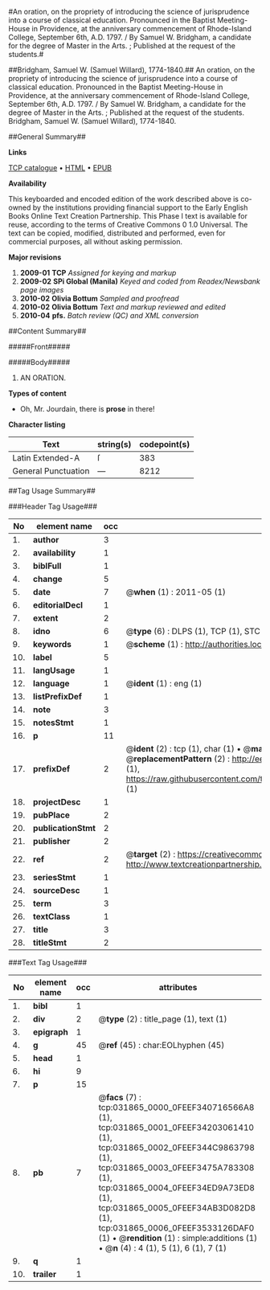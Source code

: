 #An oration, on the propriety of introducing the science of jurisprudence into a course of classical education. Pronounced in the Baptist Meeting-House in Providence, at the anniversary commencement of Rhode-Island College, September 6th, A.D. 1797. / By Samuel W. Bridgham, a candidate for the degree of Master in the Arts. ; Published at the request of the students.#

##Bridgham, Samuel W. (Samuel Willard), 1774-1840.##
An oration, on the propriety of introducing the science of jurisprudence into a course of classical education. Pronounced in the Baptist Meeting-House in Providence, at the anniversary commencement of Rhode-Island College, September 6th, A.D. 1797. / By Samuel W. Bridgham, a candidate for the degree of Master in the Arts. ; Published at the request of the students.
Bridgham, Samuel W. (Samuel Willard), 1774-1840.

##General Summary##

**Links**

[TCP catalogue](http://www.ota.ox.ac.uk/tcp/)  • 
[HTML](http://tei.it.ox.ac.uk/tcp/Texts-HTML/free/N24/N24094.html)  • 
[EPUB](http://tei.it.ox.ac.uk/tcp/Texts-EPUB/free/N24/N24094.epub)

**Availability**

This keyboarded and encoded edition of the
	       work described above is co-owned by the institutions
	       providing financial support to the Early English Books
	       Online Text Creation Partnership. This Phase I text is
	       available for reuse, according to the terms of Creative
	       Commons 0 1.0 Universal. The text can be copied,
	       modified, distributed and performed, even for
	       commercial purposes, all without asking permission.

**Major revisions**

1. __2009-01__ __TCP__ *Assigned for keying and markup*
1. __2009-02__ __SPi Global (Manila)__ *Keyed and coded from Readex/Newsbank page images*
1. __2010-02__ __Olivia Bottum__ *Sampled and proofread*
1. __2010-02__ __Olivia Bottum__ *Text and markup reviewed and edited*
1. __2010-04__ __pfs.__ *Batch review (QC) and XML conversion*

##Content Summary##

#####Front#####

#####Body#####

1. AN ORATION.

**Types of content**

  * Oh, Mr. Jourdain, there is **prose** in there!

**Character listing**


|Text|string(s)|codepoint(s)|
|---|---|---|
|Latin Extended-A|ſ|383|
|General Punctuation|—|8212|

##Tag Usage Summary##

###Header Tag Usage###

|No|element name|occ|attributes|
|---|---|---|---|
|1.|__author__|3||
|2.|__availability__|1||
|3.|__biblFull__|1||
|4.|__change__|5||
|5.|__date__|7| @__when__ (1) : 2011-05 (1)|
|6.|__editorialDecl__|1||
|7.|__extent__|2||
|8.|__idno__|6| @__type__ (6) : DLPS (1), TCP (1), STC (1), NOTIS (1), IMAGE-SET (1), EVANS-CITATION (1)|
|9.|__keywords__|1| @__scheme__ (1) : http://authorities.loc.gov/ (1)|
|10.|__label__|5||
|11.|__langUsage__|1||
|12.|__language__|1| @__ident__ (1) : eng (1)|
|13.|__listPrefixDef__|1||
|14.|__note__|3||
|15.|__notesStmt__|1||
|16.|__p__|11||
|17.|__prefixDef__|2| @__ident__ (2) : tcp (1), char (1)  •  @__matchPattern__ (2) : ([0-9\-]+):([0-9IVX]+) (1), (.+) (1)  •  @__replacementPattern__ (2) : http://eebo.chadwyck.com/downloadtiff?vid=$1&page=$2 (1), https://raw.githubusercontent.com/textcreationpartnership/Texts/master/tcpchars.xml#$1 (1)|
|18.|__projectDesc__|1||
|19.|__pubPlace__|2||
|20.|__publicationStmt__|2||
|21.|__publisher__|2||
|22.|__ref__|2| @__target__ (2) : https://creativecommons.org/publicdomain/zero/1.0/ (1), http://www.textcreationpartnership.org/docs/. (1)|
|23.|__seriesStmt__|1||
|24.|__sourceDesc__|1||
|25.|__term__|3||
|26.|__textClass__|1||
|27.|__title__|3||
|28.|__titleStmt__|2||


###Text Tag Usage###

|No|element name|occ|attributes|
|---|---|---|---|
|1.|__bibl__|1||
|2.|__div__|2| @__type__ (2) : title_page (1), text (1)|
|3.|__epigraph__|1||
|4.|__g__|45| @__ref__ (45) : char:EOLhyphen (45)|
|5.|__head__|1||
|6.|__hi__|9||
|7.|__p__|15||
|8.|__pb__|7| @__facs__ (7) : tcp:031865_0000_0FEEF340716566A8 (1), tcp:031865_0001_0FEEF34203061410 (1), tcp:031865_0002_0FEEF344C9863798 (1), tcp:031865_0003_0FEEF3475A783308 (1), tcp:031865_0004_0FEEF34ED9A73ED8 (1), tcp:031865_0005_0FEEF34AB3D082D8 (1), tcp:031865_0006_0FEEF3533126DAF0 (1)  •  @__rendition__ (1) : simple:additions (1)  •  @__n__ (4) : 4 (1), 5 (1), 6 (1), 7 (1)|
|9.|__q__|1||
|10.|__trailer__|1||
